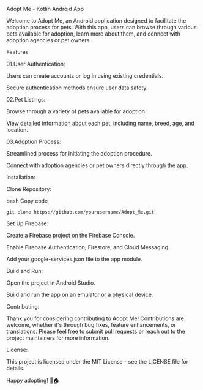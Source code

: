 Adopt Me - Kotlin Android App 

Welcome to Adopt Me, an Android application designed to facilitate the adoption process for pets. With this app, users can browse through various pets available for adoption, learn more about them, and connect with adoption agencies or pet owners.

Features:

01.User Authentication:

   Users can create accounts or log in using existing credentials.
  
   Secure authentication methods ensure user data safety.

02.Pet Listings:

   Browse through a variety of pets available for adoption.
   
   View detailed information about each pet, including name, breed, age, and location.


03.Adoption Process:

  Streamlined process for initiating the adoption procedure.

  Connect with adoption agencies or pet owners directly through the app.


Installation:

Clone Repository:

bash
Copy code


    git clone https://github.com/yourusername/Adopt_Me.git

    
Set Up Firebase:

Create a Firebase project on the Firebase Console.

Enable Firebase Authentication, Firestore, and Cloud Messaging.

Add your google-services.json file to the app module.


Build and Run:

Open the project in Android Studio.

Build and run the app on an emulator or a physical device.


Contributing:

Thank you for considering contributing to Adopt Me! Contributions are welcome, whether it's through bug fixes, feature enhancements, or translations. Please feel free to submit pull requests or reach out to the project maintainers for more information.

License:

This project is licensed under the MIT License - see the LICENSE file for details.



Happy adopting! 🐾🏠
